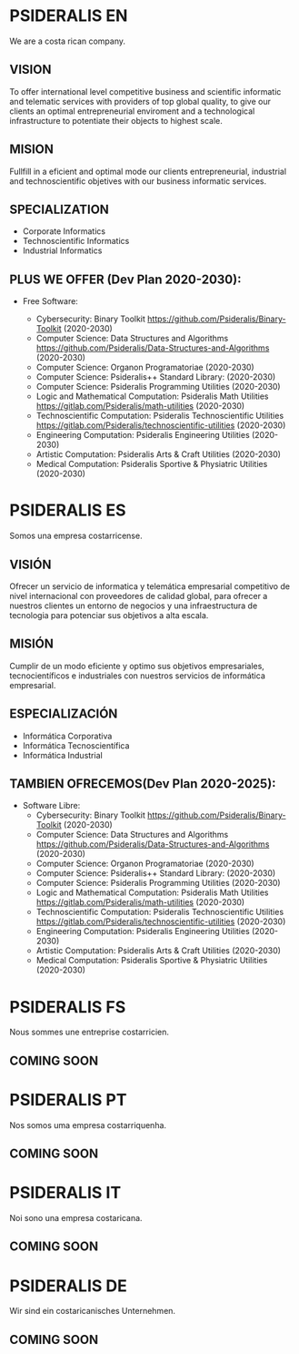 
# PSIDERALIS EN

We are a costa rican company.

## VISION

To offer international level competitive business and scientific informatic and telematic services with providers of top global quality, to give our clients an optimal entrepreneurial enviroment and a technological infrastructure to potentiate their objects to highest scale.

## MISION

Fullfill in a eficient and optimal mode our clients entrepreneurial, industrial and technoscientific objetives with our business informatic services.

## SPECIALIZATION
  - Corporate Informatics
  - Technoscientific Informatics
  - Industrial Informatics
   
## PLUS WE OFFER (Dev Plan 2020-2030):
  - Free Software:
 
    - Cybersecurity: Binary Toolkit https://github.com/Psideralis/Binary-Toolkit (2020-2030)
    - Computer Science: Data Structures and Algorithms https://github.com/Psideralis/Data-Structures-and-Algorithms (2020-2030)
    - Computer Science: Organon Programatoriae (2020-2030)
    - Computer Science: Psideralis++ Standard Library: (2020-2030)
    - Computer Science: Psideralis Programming Utilities (2020-2030)
    - Logic and Mathematical Computation: Psideralis Math Utilities https://gitlab.com/Psideralis/math-utilities (2020-2030)
    - Technoscientific Computation: Psideralis Technoscientific Utilities https://gitlab.com/Psideralis/technoscientific-utilities (2020-2030)
    - Engineering Computation: Psideralis Engineering Utilities (2020-2030)
    - Artistic Computation: Psideralis Arts & Craft Utilities (2020-2030)
    - Medical Computation: Psideralis Sportive & Physiatric Utilities (2020-2030)
   
# PSIDERALIS ES

Somos una empresa costarricense.

## VISIÓN

Ofrecer un servicio de informatica y telemática empresarial competitivo de nivel internacional con proveedores de calidad global, para ofrecer a nuestros clientes un entorno de negocios y una infraestructura de tecnologia para potenciar sus objetivos a alta escala.

## MISIÓN

Cumplir de un modo eficiente y optimo sus objetivos empresariales, tecnocientíficos e industriales con nuestros servicios de informática empresarial.

## ESPECIALIZACIÓN
  - Informática Corporativa
  - Informática Tecnoscientífica
  - Informática Industrial
   
## TAMBIEN OFRECEMOS(Dev Plan 2020-2025):
  - Software Libre:
    - Cybersecurity: Binary Toolkit https://github.com/Psideralis/Binary-Toolkit (2020-2030)
    - Computer Science: Data Structures and Algorithms https://github.com/Psideralis/Data-Structures-and-Algorithms (2020-2030)
    - Computer Science: Organon Programatoriae (2020-2030)
    - Computer Science: Psideralis++ Standard Library: (2020-2030)
    - Computer Science: Psideralis Programming Utilities (2020-2030)
    - Logic and Mathematical Computation: Psideralis Math Utilities https://gitlab.com/Psideralis/math-utilities (2020-2030)
    - Technoscientific Computation: Psideralis Technoscientific Utilities https://gitlab.com/Psideralis/technoscientific-utilities (2020-2030)
    - Engineering Computation: Psideralis Engineering Utilities (2020-2030)
    - Artistic Computation: Psideralis Arts & Craft Utilities (2020-2030)
    - Medical Computation: Psideralis Sportive & Physiatric Utilities (2020-2030)


# PSIDERALIS FS

Nous sommes une entreprise costarricien.

## COMING SOON

# PSIDERALIS PT

Nos somos uma empresa costarriquenha.

## COMING SOON


# PSIDERALIS IT

Noi sono una empresa costaricana.

## COMING SOON


# PSIDERALIS DE

Wir sind ein costaricanisches Unternehmen.

## COMING SOON
